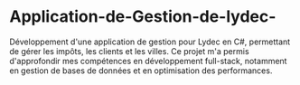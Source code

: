 # Application-de-Gestion-de-lydec-
Développement d'une application de gestion pour Lydec en C#, permettant de gérer les impôts, les clients et les villes. Ce projet m'a permis d'approfondir mes compétences en développement full-stack, notamment en gestion de bases de données et en optimisation des performances.
